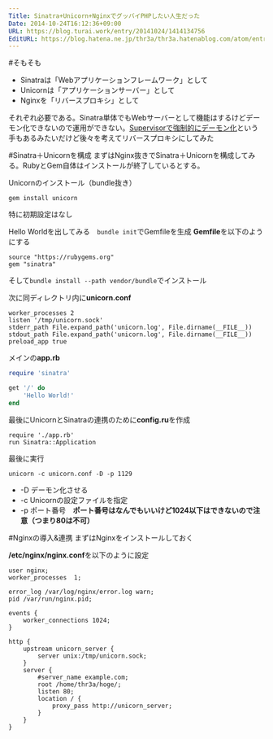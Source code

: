 ```yaml
---
Title: Sinatra+Unicorn+NginxでグッバイPHPしたい人生だった
Date: 2014-10-24T16:12:36+09:00
URL: https://blog.turai.work/entry/20141024/1414134756
EditURL: https://blog.hatena.ne.jp/thr3a/thr3a.hatenablog.com/atom/entry/8454420450070058889
---
```


#そもそも

- Sinatraは「Webアプリケーションフレームワーク」として
- Unicornは「アプリケーションサーバー」として
- Nginxを「リバースプロキシ」として

それぞれ必要である。Sinatra単体でもWebサーバーとして機能はするけどデーモン化できないので運用ができない。[Supervisorで強制的にデーモン化](http://qiita.com/inokappa/items/6588fb719e887db5527b)という手もあるみたいだけど後々を考えてリバースプロキシにしてみた

#Sinatra＋Unicornを構成
まずはNginx抜きでSinatra＋Unicornを構成してみる。RubyとGem自体はインストールが終了しているとする。

Unicornのインストール（bundle抜き）
```
gem install unicorn
```
特に初期設定はなし

Hello Worldを出してみる　```bundle init```でGemfileを生成 **Gemfile**を以下のようにする
```
source "https://rubygems.org"
gem "sinatra"
```
そして```bundle install --path vendor/bundle```でインストール

次に同ディレクトリ内に**unicorn.conf**
```
worker_processes 2
listen '/tmp/unicorn.sock'
stderr_path File.expand_path('unicorn.log', File.dirname(__FILE__))
stdout_path File.expand_path('unicorn.log', File.dirname(__FILE__))
preload_app true
```
メインの**app.rb**
```ruby
require 'sinatra'

get '/' do
	'Hello World!'
end
```
最後にUnicornとSinatraの連携のために**config.ru**を作成
```
require './app.rb'
run Sinatra::Application
```
最後に実行
```
unicorn -c unicorn.conf -D -p 1129
```

- -D デーモン化させる
- -c Unicornの設定ファイルを指定
- -p ポート番号　**ポート番号はなんでもいいけど1024以下はできないので注意（つまり80は不可）**

#Nginxの導入&連携
まずはNginxをインストールしておく

**/etc/nginx/nginx.conf**を以下のように設定
```
user nginx;
worker_processes  1;

error_log /var/log/nginx/error.log warn;
pid /var/run/nginx.pid;

events {
	worker_connections 1024;
}

http {
	upstream unicorn_server {
		server unix:/tmp/unicorn.sock;
	}
	server {
		#server_name example.com;
		root /home/thr3a/hoge/;
		listen 80;
		location / {
			proxy_pass http://unicorn_server;
		}
	}
}
```
